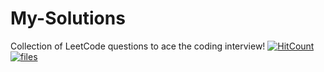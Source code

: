 # My-Solutions
Collection of LeetCode questions to ace the coding interview! 
[![HitCount](http://hits.dwyl.com/preethamdasari/My-Solutions.svg)](http://hits.dwyl.com/preethamdasari/My-Solutions)
[![files](https://img.shields.io/github/issues/preethamdasari/My-Solutions)](/github/directory-file-count/preethamdasari/My-Solutions)
